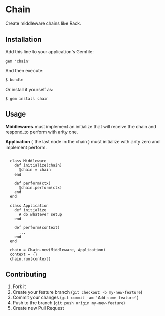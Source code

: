 # Chain

 Create middleware chains like Rack.

## Installation

Add this line to your application's Gemfile:

    gem 'chain'

And then execute:

    $ bundle

Or install it yourself as:

    $ gem install chain

## Usage

**Middlewares** must implement an initialize that will receive the chain and respond_to perform with arity one.

**Application** ( the last node in the chain ) must initialize with arity zero and implement perform.  


````

  class Middleware
    def initialize(chain)
      @chain = chain
    end

    def perform(ctx)
      @chain.perform(ctx)
    end
  end

  class Application
    def initialize
      # do whatever setup
    end

    def perform(context)
      ...
    end
  end

  chain = Chain.new(Middleware, Application)
  context = {}
  chain.run(context)

````

  


## Contributing

1. Fork it
2. Create your feature branch (`git checkout -b my-new-feature`)
3. Commit your changes (`git commit -am 'Add some feature'`)
4. Push to the branch (`git push origin my-new-feature`)
5. Create new Pull Request
